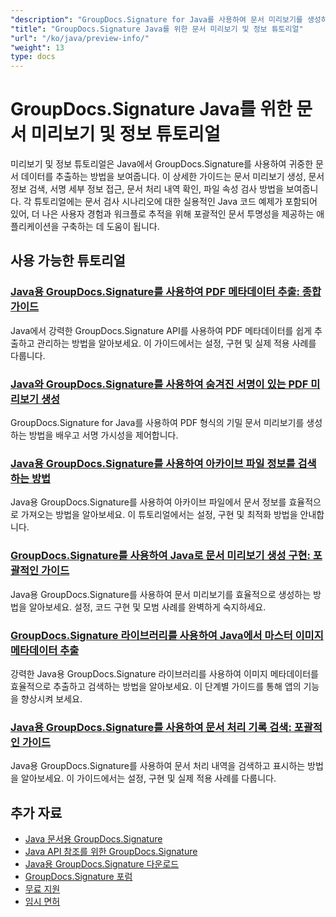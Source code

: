 ```yaml
---
"description": "GroupDocs.Signature for Java를 사용하여 문서 미리보기를 생성하고 문서 및 서명 정보를 검색하는 방법에 대한 단계별 자습서입니다."
"title": "GroupDocs.Signature Java를 위한 문서 미리보기 및 정보 튜토리얼"
"url": "/ko/java/preview-info/"
"weight": 13
type: docs
---
```

# GroupDocs.Signature Java를 위한 문서 미리보기 및 정보 튜토리얼

미리보기 및 정보 튜토리얼은 Java에서 GroupDocs.Signature를 사용하여 귀중한 문서 데이터를 추출하는 방법을 보여줍니다. 이 상세한 가이드는 문서 미리보기 생성, 문서 정보 검색, 서명 세부 정보 접근, 문서 처리 내역 확인, 파일 속성 검사 방법을 보여줍니다. 각 튜토리얼에는 문서 검사 시나리오에 대한 실용적인 Java 코드 예제가 포함되어 있어, 더 나은 사용자 경험과 워크플로 추적을 위해 포괄적인 문서 투명성을 제공하는 애플리케이션을 구축하는 데 도움이 됩니다.

## 사용 가능한 튜토리얼

### [Java용 GroupDocs.Signature를 사용하여 PDF 메타데이터 추출: 종합 가이드](./extract-pdf-metadata-groupdocs-signature-java/)
Java에서 강력한 GroupDocs.Signature API를 사용하여 PDF 메타데이터를 쉽게 추출하고 관리하는 방법을 알아보세요. 이 가이드에서는 설정, 구현 및 실제 적용 사례를 다룹니다.

### [Java와 GroupDocs.Signature를 사용하여 숨겨진 서명이 있는 PDF 미리보기 생성](./generate-pdf-previews-hidden-signatures-java/)
GroupDocs.Signature for Java를 사용하여 PDF 형식의 기밀 문서 미리보기를 생성하는 방법을 배우고 서명 가시성을 제어합니다.

### [Java용 GroupDocs.Signature를 사용하여 아카이브 파일 정보를 검색하는 방법](./groupdocs-signature-java-retrieve-archive-information/)
Java용 GroupDocs.Signature를 사용하여 아카이브 파일에서 문서 정보를 효율적으로 가져오는 방법을 알아보세요. 이 튜토리얼에서는 설정, 구현 및 최적화 방법을 안내합니다.

### [GroupDocs.Signature를 사용하여 Java로 문서 미리보기 생성 구현: 포괄적인 가이드](./groupdocs-signature-java-document-preview/)
Java용 GroupDocs.Signature를 사용하여 문서 미리보기를 효율적으로 생성하는 방법을 알아보세요. 설정, 코드 구현 및 모범 사례를 완벽하게 숙지하세요.

### [GroupDocs.Signature 라이브러리를 사용하여 Java에서 마스터 이미지 메타데이터 추출](./groupdocs-signature-java-image-metadata-extraction/)
강력한 Java용 GroupDocs.Signature 라이브러리를 사용하여 이미지 메타데이터를 효율적으로 추출하고 검색하는 방법을 알아보세요. 이 단계별 가이드를 통해 앱의 기능을 향상시켜 보세요.

### [Java용 GroupDocs.Signature를 사용하여 문서 처리 기록 검색: 포괄적인 가이드](./retrieve-document-process-history-groupdocs-signature-java/)
Java용 GroupDocs.Signature를 사용하여 문서 처리 내역을 검색하고 표시하는 방법을 알아보세요. 이 가이드에서는 설정, 구현 및 실제 적용 사례를 다룹니다.

## 추가 자료

- [Java 문서용 GroupDocs.Signature](https://docs.groupdocs.com/signature/java/)
- [Java API 참조를 위한 GroupDocs.Signature](https://reference.groupdocs.com/signature/java/)
- [Java용 GroupDocs.Signature 다운로드](https://releases.groupdocs.com/signature/java/)
- [GroupDocs.Signature 포럼](https://forum.groupdocs.com/c/signature)
- [무료 지원](https://forum.groupdocs.com/)
- [임시 면허](https://purchase.groupdocs.com/temporary-license/)